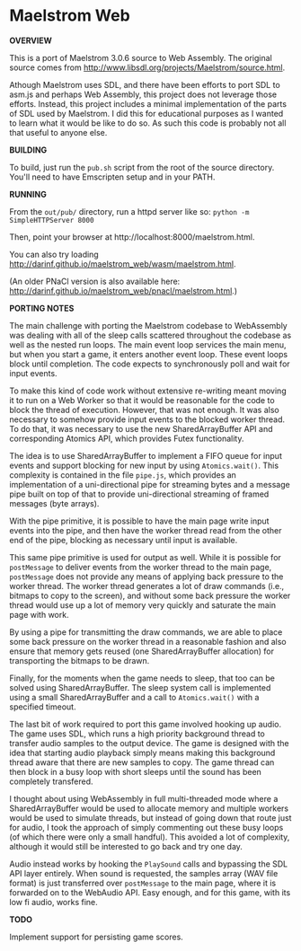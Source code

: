 Maelstrom Web
=============

**OVERVIEW**

This is a port of Maelstrom 3.0.6 source to Web Assembly.  The original source
comes from http://www.libsdl.org/projects/Maelstrom/source.html.

Athough Maelstrom uses SDL, and there have been efforts to port SDL to asm.js
and perhaps Web Assembly, this project does not leverage those efforts.
Instead, this project includes a minimal implementation of the parts of SDL
used by Maelstrom.  I did this for educational purposes as I wanted to learn
what it would be like to do so.  As such this code is probably not all that
useful to anyone else.

**BUILDING**

To build, just run the <code>pub.sh</code> script from the root of the source
directory.  You'll need to have Emscripten setup and in your PATH.

**RUNNING**

From the <code>out/pub/</code> directory, run a httpd server like so:
<code>python -m SimpleHTTPServer 8000</code>

Then, point your browser at http://localhost:8000/maelstrom.html.

You can also try loading http://darinf.github.io/maelstrom_web/wasm/maelstrom.html.

(An older PNaCl version is also available here: http://darinf.github.io/maelstrom_web/pnacl/maelstrom.html.)

**PORTING NOTES**

The main challenge with porting the Maelstrom codebase to WebAssembly was
dealing with all of the sleep calls scattered throughout the codebase as well
as the nested run loops. The main event loop services the main menu, but when
you start a game, it enters another event loop. These event loops block until
completion. The code expects to synchronously poll and wait for input events.

To make this kind of code work without extensive re-writing meant moving it to
run on a Web Worker so that it would be reasonable for the code to block the
thread of execution. However, that was not enough. It was also necessary to
somehow provide input events to the blocked worker thread. To do that, it was
necessary to use the new SharedArrayBuffer API and corresponding Atomics API,
which provides Futex functionality.

The idea is to use SharedArrayBuffer to implement a FIFO queue for input events
and support blocking for new input by using <code>Atomics.wait()</code>. This
complexity is contained in the file <code>pipe.js</code>, which provides an
implementation of a uni-directional pipe for streaming bytes and a message pipe
built on top of that to provide uni-directional streaming of framed messages
(byte arrays).

With the pipe primitive, it is possible to have the main page write input
events into the pipe, and then have the worker thread read from the other end
of the pipe, blocking as necessary until input is available.

This same pipe primitive is used for output as well. While it is possible for
<code>postMessage</code> to deliver events from the worker thread to the main
page, <code>postMessage</code> does not provide any means of applying back
pressure to the worker thread. The worker thread generates a lot of draw
commands (i.e., bitmaps to copy to the screen), and without some back pressure
the worker thread would use up a lot of memory very quickly and saturate the
main page with work.

By using a pipe for transmitting the draw commands, we are able to place some
back pressure on the worker thread in a reasonable fashion and also ensure that
memory gets reused (one SharedArrayBuffer allocation) for transporting the
bitmaps to be drawn.

Finally, for the moments when the game needs to sleep, that too can be solved
using SharedArrayBuffer. The sleep system call is implemented using a small
SharedArrayBuffer and a call to <code>Atomics.wait()</code> with a specified
timeout.

The last bit of work required to port this game involved hooking up audio.  The
game uses SDL, which runs a high priority background thread to transfer audio
samples to the output device. The game is designed with the idea that starting
audio playback simply means making this background thread aware that there are
new samples to copy. The game thread can then block in a busy loop with short
sleeps until the sound has been completely transfered.

I thought about using WebAssembly in full multi-threaded mode where a
SharedArrayBuffer would be used to allocate memory and multiple workers
would be used to simulate threads, but instead of going down that route just
for audio, I took the approach of simply commenting out these busy loops (of
which there were only a small handful). This avoided a lot of complexity,
although it would still be interested to go back and try one day.

Audio instead works by hooking the <code>PlaySound</code> calls and bypassing
the SDL API layer entirely. When sound is requested, the samples array (WAV
file format) is just transferred over <code>postMessage</code> to the main
page, where it is forwarded on to the WebAudio API. Easy enough, and for this
game, with its low fi audio, works fine.

**TODO**

Implement support for persisting game scores.
